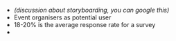 * *(discussion about storyboarding, you can google this)*
* Event organisers as potential user
* 18-20% is the average response rate for a survey
* 